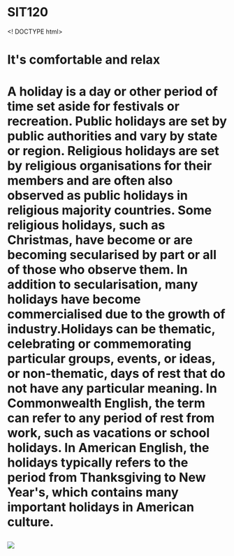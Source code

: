 # SIT120
<! DOCTYPE html>
<html>
<head>
<title>Holiday</title>
</head>
<body>
<h1>It's comfortable and relax<h1/>
<p>A holiday is a day or other period of time set aside for festivals or recreation. Public holidays are set by public authorities and vary by state or region. Religious holidays are set by religious organisations for their members and are often also observed as public holidays in religious majority countries. Some religious holidays, such as Christmas, have become or are becoming secularised by part or all of those who observe them. In addition to secularisation, many holidays have become commercialised due to the growth of industry.Holidays can be thematic, celebrating or commemorating particular groups, events, or ideas, or non-thematic, days of rest that do not have any particular meaning. In Commonwealth English, the term can refer to any period of rest from work, such as vacations or school holidays. In American English, the holidays typically refers to the period from Thanksgiving to New Year's, which contains many important holidays in American culture.</p>
<img src=“https://www.bonigala.com/wp-content/uploads/2013/01/holiday-mood.jpg”>

<br>
</body>
</html>
